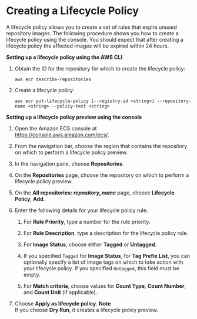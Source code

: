 # Creating a Lifecycle Policy<a name="lp_creation"></a>

A lifecycle policy allows you to create a set of rules that expire unused repository images\. The following procedure shows you how to create a lifecycle policy using the console\. You should expect that after creating a lifecycle policy the affected images will be expired within 24 hours\.

**Setting up a lifecycle policy using the AWS CLI**

1. Obtain the ID for the repository for which to create the lifecycle policy:

   ```
   aws ecr describe-repositories
   ```

1. Create a lifecycle policy:

   ```
   aws ecr put-lifecycle-policy [--registry-id <string>] --repository-name <string> --policy-text <string>
   ```

**Setting up a lifecycle policy preview using the console**

1. Open the Amazon ECS console at [https://console\.aws\.amazon\.com/ecs/](https://console.aws.amazon.com/ecs/)\.

1. From the navigation bar, choose the region that contains the repository on which to perform a lifecycle policy preview\.

1. In the navigation pane, choose **Repositories**\.

1. On the **Repositories** page, choose the repository on which to perform a lifecycle policy preview\.

1. On the **All repositories: *repository\_name*** page, choose **Lifecycle Policy**, **Add**\.

1. Enter the following details for your lifecycle policy rule:

   1. For **Rule Priority**, type a number for the rule priority\.

   1. For **Rule Description**, type a description for the lifecycle policy rule\.

   1. For **Image Status**, choose either **Tagged** or **Untagged**\.

   1. If you specified `Tagged` for **Image Status**, for **Tag Prefix List**, you can optionally specify a list of image tags on which to take action with your lifecycle policy\. If you specified `Untagged`, this field must be empty\.

   1. For **Match criteria**, choose values for **Count Type**, **Count Number**, and **Count Unit** \(if applicable\)\.

1. Choose **Apply as lifecycle policy**\.
**Note**  
If you choose **Dry Run**, it creates a lifecycle policy preview\.